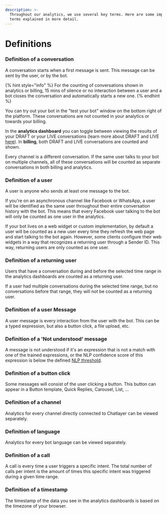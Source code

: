```yaml
---
description: >-
  Throughout our analytics, we use several key terms. Here are some important
  terms explained in more detail.
---
```


# Definitions

### Definition of a conversation

A conversation starts when a first message is sent. This message can be sent by the user, or by the bot.&#x20;

{% hint style="info" %}
For the counting of conversations shown in analytics or billing, 15 mins of silence or no interaction between a user and a bot closes the conversation and automatically starts a new one.
{% endhint %}

You can try out your bot in the "test your bot" window on the bottom right of the platform. These conversations are not counted in your analytics or towards your billing.

In the **analytics dashboard** you can toggle between viewing the results of your DRAFT or your LIVE conversations (learn more about DRAFT and LIVE [here](../publishing-your-bot/)). In **billing**, both DRAFT and LIVE conversations are counted and shown.

Every channel is a different conversation. If the same user talks to your bot on multiple channels, all of these conversations will be counted as separate conversations in both billing and analytics.

### Definition of a user

A user is anyone who sends at least one message to the bot.&#x20;

If you're on an asynchronous channel like Facebook or WhatsApp, a user will be identified as the same user throughout their entire conversation history with the bot. This means that every Facebook user talking to the bot will only be counted as one user in the analytics.

If your bot lives on a web widget or custom implementation, by default a user will be counted as a new user every time they refresh the web page and start talking to the bot again. However, some clients configure their web widgets in a way that recognizes a returning user through a Sender ID. This way, returning users are only counted as one user.

### Definition of a returning user

Users that have a conversation during and before the selected time range in the analytics dashboards are counted as a returning user.

If a user had multiple conversations during the selected time range, but no conversations before that range, they will not be counted as a returning user.

### Definition of a user Message

A user message is every interaction from the user with the bot. This can be a typed expression, but also a button click, a file upload, etc.

### Definition of a 'Not understood' message

A message is not understood if it's an expression that is not a match with one of the trained expressions, or the NLP confidence score of this expression is below the defined [NLP threshold](../../understanding-users/natural-language-processing-nlp/settings.md).

### Definition of a button click

Some messages will consist of the user clicking a button. This button can appear in a Button template, Quick Replies, Carousel, List, ...

### Definition of a channel

Analytics for every channel directly connected to Chatlayer can be viewed separately.

### Definition of language

Analytics for every bot language can be viewed separately.

### Definition of a call

A call is every time a user triggers a specific intent. The total number of calls per intent is the amount of times this specific intent was triggered during a given time range.

### Definition of a timestamp

The timestamp of the data you see in the analytics dashboards is based on the timezone of your browser.
